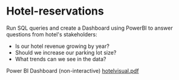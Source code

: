 # Hotel-reservations

Run SQL queries and create a Dashboard using PowerBI to answer questions from hotel's stakeholders:
- Is our hotel revenue growing by year?
- Should we increase our parking lot size?
- What trends can we see in the data?

Power BI Dashboard (non-interactive)
[hotelvisual.pdf](https://github.com/chloeho12/Hotel-reservations/files/8920356/hotelvisual.pdf)
